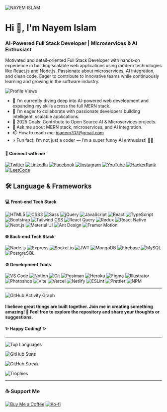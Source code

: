 ![NAYEM ISLAM](https://github.com/user-attachments/assets/9b34d845-b76b-4bb6-a9df-0af33e5065e2)

# Hi 👋, I'm Nayem Islam

### AI-Powered Full Stack Developer | Microservices & AI Enthusiast

Motivated and detail-oriented Full Stack Developer with hands-on experience in building scalable web applications using modern technologies like React.js and Node.js. Passionate about microservices, AI integration, and clean code. Eager to contribute to innovative teams while continuously learning and growing in the software industry.

![Profile Views](https://komarev.com/ghpvc/?username=nayem707&label=Profile%20views&color=0e75b6&style=flat)

- 🔭 I’m currently diving deep into AI-powered web development and expanding my skills across the full MERN stack.
- 👯 I’m eager to collaborate with passionate developers building intelligent, scalable applications.
- 🥅 2025 Goals: Contribute to Open Source AI & Microservices projects.
- 💬 Ask me about MERN stack, microservices, and AI integration.
- 📫 How to reach me: inaeem707@gmail.com
- ⚡ Fun fact: I’m not just a coder — I’m a super funny AI enthusiast! 🤖🤣

#### 🔗 Connect with me

[![Twitter](https://img.shields.io/badge/Twitter-%231DA1F2.svg?style=for-the-badge&logo=Twitter&logoColor=white)](https://twitter.com/snnayem707)
[![LinkedIn](https://img.shields.io/badge/LinkedIn-%230077B5.svg?style=for-the-badge&logo=linkedin&logoColor=white)](https://www.linkedin.com/in/nayem-islam-281b76240/)
[![Facebook](https://img.shields.io/badge/Facebook-%231877F2.svg?style=for-the-badge&logo=Facebook&logoColor=white)](https://web.facebook.com/inayem707/)
[![Instagram](https://img.shields.io/badge/Instagram-%23E4405F.svg?style=for-the-badge&logo=Instagram&logoColor=white)](https://www.instagram.com/inaeem707/)
[![YouTube](https://img.shields.io/badge/YouTube-%23FF0000.svg?style=for-the-badge&logo=YouTube&logoColor=white)](https://www.youtube.com/channel/UC6E2R0w0AGtiX_zk1fT4Rew)
[![HackerRank](https://img.shields.io/badge/HackerRank-%232EC866.svg?style=for-the-badge&logo=HackerRank&logoColor=white)](https://www.hackerrank.com/gangsn490)
[![LeetCode](https://img.shields.io/badge/LeetCode-%23FFA116.svg?style=for-the-badge&logo=LeetCode&logoColor=white)](https://leetcode.com/nayem-islam/)

## 🛠 Language & Frameworks

#### 💻 Front-end Tech Stack

![HTML5](https://img.shields.io/badge/HTML5-E34F26?style=for-the-badge&logo=html5&logoColor=white)
![CSS3](https://img.shields.io/badge/CSS3-1572B6?style=for-the-badge&logo=css3&logoColor=white)
![Sass](https://img.shields.io/badge/Sass-CC6699?style=for-the-badge&logo=sass&logoColor=white)
![jQuery](https://img.shields.io/badge/jQuery-0769AD?style=for-the-badge&logo=jquery&logoColor=white)
![JavaScript](https://img.shields.io/badge/JavaScript-F7DF1E?style=for-the-badge&logo=javascript&logoColor=black)
![React](https://img.shields.io/badge/React-006cc1?style=for-the-badge&logo=react&logoColor=61DAFB)
![TypeScript](https://img.shields.io/badge/TypeScript-3178C6?style=for-the-badge&logo=typescript&logoColor=white)
![Bootstrap](https://img.shields.io/badge/Bootstrap-7952B3?style=for-the-badge&logo=bootstrap&logoColor=white)
![Tailwind CSS](https://img.shields.io/badge/Tailwind_CSS-06B6D4?style=for-the-badge&logo=tailwindcss&logoColor=white)
![React Query](https://img.shields.io/badge/React_Query-FF4154?style=for-the-badge&logo=reactquery&logoColor=white)
![Redux](https://img.shields.io/badge/Redux-764ABC?style=for-the-badge&logo=redux&logoColor=white)
![React Native](https://img.shields.io/badge/React_Native-0063b1?style=for-the-badge&logo=react&logoColor=61DAFB)
![Next.js](https://img.shields.io/badge/Next.js-000000?style=for-the-badge&logo=nextdotjs&logoColor=white)
![Material UI](https://img.shields.io/badge/Material_UI-0081CB?style=for-the-badge&logo=mui&logoColor=white)
![Ant Design](https://img.shields.io/badge/Ant_Design-0170FE?style=for-the-badge&logo=antdesign&logoColor=white)
![Framer Motion](https://img.shields.io/badge/Framer_Motion-0055FF?style=for-the-badge&logo=framer&logoColor=white)

#### 🌐 Back-end Tech Stack

![Node.js](https://img.shields.io/badge/Node.js-339933?style=for-the-badge&logo=nodedotjs&logoColor=white)
![Express](https://img.shields.io/badge/Express-000000?style=for-the-badge&logo=express&logoColor=white)
![Socket.io](https://img.shields.io/badge/Socket.io-010101?style=for-the-badge&logo=socketdotio&logoColor=white)
![JWT](https://img.shields.io/badge/JWT-000000?style=for-the-badge&logo=jsonwebtokens&logoColor=white)
![MongoDB](https://img.shields.io/badge/MongoDB-47A248?style=for-the-badge&logo=mongodb&logoColor=white)
![Firebase](https://img.shields.io/badge/Firebase-FFCA28?style=for-the-badge&logo=firebase&logoColor=black)
![MySQL](https://img.shields.io/badge/MySQL-4479A1?style=for-the-badge&logo=mysql&logoColor=white)
![PostgreSQL](https://img.shields.io/badge/PostgreSQL-4169E1?style=for-the-badge&logo=postgresql&logoColor=white)

#### ⚙️ Development Tools

![VS Code](https://img.shields.io/badge/VS_Code-007ACC?style=for-the-badge&logo=visualstudiocode&logoColor=white)
![Notion](https://img.shields.io/badge/Notion-000000?style=for-the-badge&logo=notion&logoColor=white)
![Git](https://img.shields.io/badge/Git-F05032?style=for-the-badge&logo=git&logoColor=white)
![Postman](https://img.shields.io/badge/Postman-FF6C37?style=for-the-badge&logo=postman&logoColor=white)
![Heroku](https://img.shields.io/badge/Heroku-430098?style=for-the-badge&logo=heroku&logoColor=white)
![Figma](https://img.shields.io/badge/Figma-F24E1E?style=for-the-badge&logo=figma&logoColor=white)
![Illustrator](https://img.shields.io/badge/Illustrator-FF9A00?style=for-the-badge&logo=adobeillustrator&logoColor=white)
![Photoshop](https://img.shields.io/badge/Photoshop-31A8FF?style=for-the-badge&logo=adobephotoshop&logoColor=white)
![Vite](https://img.shields.io/badge/Vite-646CFF?style=for-the-badge&logo=vite&logoColor=white)
![Vercel](https://img.shields.io/badge/Vercel-000000?style=for-the-badge&logo=vercel&logoColor=white)
![Netlify](https://img.shields.io/badge/Netlify-00C7B7?style=for-the-badge&logo=netlify&logoColor=white)
![ESLint](https://img.shields.io/badge/ESLint-4B32C3?style=for-the-badge&logo=eslint&logoColor=white)
![Prettier](https://img.shields.io/badge/Prettier-F7B93E?style=for-the-badge&logo=prettier&logoColor=black)
![NPM](https://img.shields.io/badge/npm-CB3837?style=for-the-badge&logo=npm&logoColor=white)

---
![GitHub Activity Graph](https://github-readme-activity-graph.vercel.app/graph?username=Nayem707&theme=react-dark&hide_border=true&area=true)

#### I believe great things are built together. Join me in creating something amazing! 💪 Feel free to explore the repository and share your thoughts or suggestions.

#### ✨ Happy Coding! ✨

---

![Top Languages](https://github-readme-stats.vercel.app/api/top-langs?username=nayem707&show_icons=true&locale=en&layout=compact&theme=dracula&card_width=320)

![GitHub Stats](https://github-readme-stats.vercel.app/api?username=nayem707&show_icons=true&theme=dracula)

![GitHub Streak](https://github-readme-streak-stats.herokuapp.com/?user=nayem707&theme=dracula)

![Trophies](https://github-profile-trophy.vercel.app/?username=nayem707&ma&theme=dracula&ma&column=5&margin-w=5&margin-h=5)


---

### ☕ Support Me

[![Buy Me a Coffee](https://img.shields.io/badge/Buy_Me_A_Coffee-FFDD00?style=flat-square&logo=buy-me-a-coffee&logoColor=black)](https://bmc.link/gangsn490p)
[![Ko-fi](https://img.shields.io/badge/Ko--fi-F16061?style=flat-square&logo=ko-fi&logoColor=white)](https://ko-fi.com/snislam)

